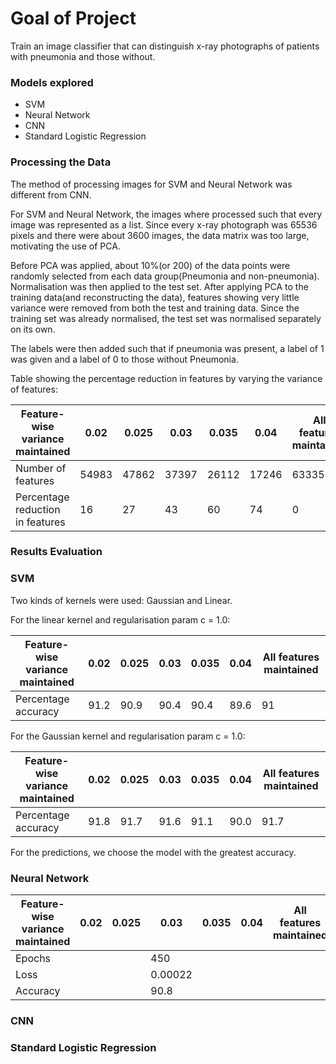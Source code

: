 # Goal of Project
Train an image classifier that can distinguish x-ray photographs of patients with pneumonia 
and those without.

### Models explored
- SVM
- Neural Network
- CNN
- Standard Logistic Regression

### Processing the Data

The method of processing images for SVM and Neural Network was different from CNN.

For SVM and Neural Network, the images where processed such that every image was represented as a list.
Since every x-ray photograph was 65536 pixels and there were about 3600 images, the data matrix was too 
large, motivating the use of PCA.

Before PCA was applied, about 10%(or 200) of the data points were randomly selected from each data group(Pneumonia
and non-pneumonia). Normalisation was then applied to the test set. After applying PCA to the training data(and 
reconstructing the data), features showing very little variance were removed from both the test and training data. Since
the training set was already normalised, the test set was normalised separately on its own.

The labels were then added such that if pneumonia was present, a label of 1 was given and a label of 0 to those without 
Pneumonia.

Table showing the percentage reduction in features by varying the variance of features:

Feature-wise variance maintained | 0.02  | 0.025 | 0.03  | 0.035 | 0.04  | All features maintained |
--- |-------|-------|-------|-------|-------|-------------------------|
Number of features | 54983 | 47862 | 37397 | 26112 | 17246 | 63335                   |
Percentage reduction in features | 16    | 27    | 43    | 60    | 74    | 0                       |

### Results Evaluation

### SVM

Two kinds of kernels were used: Gaussian and Linear.

For the linear kernel and regularisation param c = 1.0:

Feature-wise variance maintained | 0.02 | 0.025 | 0.03 | 0.035 | 0.04 | All features maintained |
--- |----|-------|------|-------|------|-------------------------|
Percentage accuracy | 91.2 | 90.9    | 90.4   | 90.4  | 89.6 | 91                      |

For the Gaussian kernel and regularisation param c = 1.0:

Feature-wise variance maintained | 0.02 | 0.025 | 0.03 | 0.035 | 0.04 | All features maintained |
--- |------|-------|------|-------|------|-------------------------|
Percentage accuracy | 91.8 | 91.7  | 91.6 | 91.1  | 90.0 | 91.7                    |

For the predictions, we choose the model with the greatest accuracy.

### Neural Network

Feature-wise variance maintained | 0.02 | 0.025 | 0.03    | 0.035 | 0.04 | All features maintained|
--- |------|-------| ------  |-------|------| -----|
Epochs || | 450     |  | | |
Loss | |   | 0.00022 |   | | |
Accuracy |  |  | 90.8    | | | |

### CNN

### Standard Logistic Regression